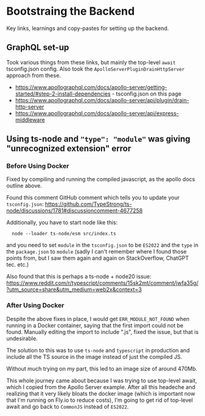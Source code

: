 # Bootstraing the Backend

Key links, learnings and copy-pastes for setting up the backend.

## GraphQL set-up
Took various things from these links, but mainly the top-level `await` tsconfig.json config. Also took the `ApolloServerPluginDrainHttpServer` approach from these.
  - https://www.apollographql.com/docs/apollo-server/getting-started/#step-2-install-dependencies - tsconfig.json on this page
  - https://www.apollographql.com/docs/apollo-server/api/plugin/drain-http-server
  - https://www.apollographql.com/docs/apollo-server/api/express-middleware

## Using ts-node and `"type": "module"` was giving "unrecognized extension" error
### Before Using Docker
Fixed by compiling and running the compiled javascript, as the apollo docs outline above. 

Found this comment GitHub comment which tells you to update your `tsconfig.json`:
https://github.com/TypeStrong/ts-node/discussions/1781#discussioncomment-4677258

Additionally, you have to start node like this:
```cli
  node --loader ts-node/esm src/index.ts
```

and you need to set `module` in the `tsconfig.json` to be `ES2022` and the `type` in the `package.json` to `module` (sadly I can't remember where I found those points from, but I saw them again and again on StackOverflow, ChatGPT tec. etc.)

Also found that this is perhaps a ts-node + node20 issue:
https://www.reddit.com/r/typescript/comments/15sk2mt/comment/jwfa35g/?utm_source=share&utm_medium=web2x&context=3

### After Using Docker
Despite the above fixes in place, I would get `ERR_MODULE_NOT_FOUND` when running in a Docker container, saying that the first import could not be found. Manually editing the import to include ".js", fixed the issue, but that is undesirable.

The solution to this was to use `ts-node` and `typescript` in production and include all the TS source in the image instead of just the compiled JS.

Without much trying on my part, this led to an image size of around 470Mb.

This whole journey came about because I was trying to use top-level await, which I copied from the Apollo Server example. After all this headeche and realizing that it very likely bloats the docker image (which is important now that I'm running on Fly.io to reduce costs), I'm going to get rid of top-level await and go back to `CommonJS` instead of `ES2022`.
